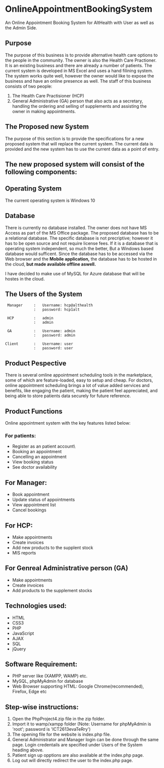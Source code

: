 # OnlineAppointmentBookingSystem

An Online Appointment Booking System for AltHealth with User as well as the Admin Side.

## Purpose

The purpose of this business is to provide alternative health care options to the people in the community. The owner is also the Health Care Practioner. It is an existing business and there are already a number of patients. The current system is developed in MS Excel and uses a hand filining system. The system works quite well, however the owner would like to expose the business and have an online presence as well. 
The staff of this business consists of two people:
1.  The Health Care Practisioner (HCP)
2.  General Administrative (GA) person that also acts as a secretary, handling the ordering and selling of supplements and assisting the owner in making appointments.

## The Proposed new System
The purpose of this section is to provide the specifications for a new proposed system that will replace the current system. The current data is provided and the new system has to use the current data as a point of entry.

## The new proposed system will consist of the following components:

## Operating System
The current operating system is Windows 10

## Database
There is currently no database installed. The owner does not have MS Access as part of the MS Office package. The proposed database has to be a relational database. The specific database is not precriptive; however it has to be open source and not require license fees. If it is a database that is operating system independent, so much the better, But a Windows based database would sufficent. Since the database has to be accessed via the Web browser and the **Mobile application,** the database has to be hosted in the cloud, **but made available offline aswell.**

I have decided to make use of MySQL for Azure database that will be hostes in the cloud.

## The Users of the System
     Manager     :   Username: hcp@althealth
                 :   password: hcp1alt
                 
     HCP         :   admin
                 :   admin
                  
     GA          :   Username: admin
                 :   password: admin
                  
    Client       :   Username: user
                 :   password: user
                  
## Product Pespective
There is several omline appointment scheduling tools in the marketplace, some of which are feature-loaded, easy to setup and cheap. For doctors, online appointment scheduling brings a lot of value added services and benefits, like engaging the patient, making the patient feel appreciated, and being able to store patients data securely for future reference.

## Product Functions
Online appointment system with the key features listed below:

### For patients:
- Register as an patient account\\
- Booking an appointment
- Cancelling an appointment
- View booking status
- See doctor availability

## For Manager:
- Book appointment
- Update status of appointments
- View appointment list
- Cancel bookings

## For HCP:
- Make appointments
- Create invoices
- Add new products to the supplent stock
- MIS reports

## For Genreal Administrative person (GA)
- Make appointments
- Create invoices
- Add products to the supplement stocks

## Technologies used:
- HTML
- CSS3
- PHP
- JavaScript
- AJAX
- SQL
- jQuery

## Software Requirement:
- PHP server like (XAMPP, WAMP) etc.
- MySQL, phpMyAdmin for database 
- Web Browser supporting HTML: Google Chrome(recommended), Firefox, Edge etc 

## Step-wise instructions:
1. Open the PhpProject4.zip file in the zip folder.
2. Import it to wamp/xampp folder (Note: Username for phpMyAdmin is 'root'; password is 'ICT2613evaTeRry')
3. The opening file for the website is index.php file.
4. General Administrator and Manager login can be done through the same page. Login credentails are specified under Users of the System heading above.
5. Patient sign up opptions are also available at the index.php page.
6. Log out will directly redirect the user to the index.php page.


